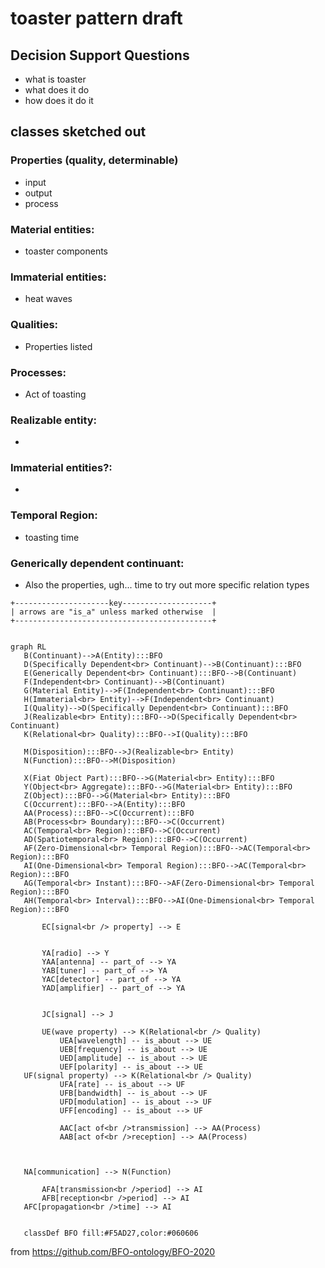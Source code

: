 # toaster pattern draft
## Decision Support Questions
- what is toaster
- what does it do
- how does it do it

## classes sketched out
### Properties (quality, determinable)
 - input
 - output
 - process

### Material entities:
 - toaster components

### Immaterial entities:
 - heat waves

### Qualities:
 - Properties listed
  
### Processes:
 - Act of toasting
  
### Realizable entity:
 - 

### Immaterial entities?:
 - 

### Temporal Region:
 - toasting time

### Generically dependent continuant:
 - Also the properties, ugh... time to try out more specific relation types

  
```
+---------------------key--------------------+
| arrows are "is_a" unless marked otherwise  |
+--------------------------------------------+
```
 ```mermaid

graph RL
	B(Continuant)-->A(Entity):::BFO
	D(Specifically Dependent<br> Continuant)-->B(Continuant):::BFO
	E(Generically Dependent<br> Continuant):::BFO-->B(Continuant)
	F(Independent<br> Continuant)-->B(Continuant)
	G(Material Entity)-->F(Independent<br> Continuant):::BFO
	H(Immaterial<br> Entity)-->F(Independent<br> Continuant)
	I(Quality)-->D(Specifically Dependent<br> Continuant):::BFO
	J(Realizable<br> Entity):::BFO-->D(Specifically Dependent<br> Continuant)
	K(Relational<br> Quality):::BFO-->I(Quality):::BFO

	M(Disposition):::BFO-->J(Realizable<br> Entity)
	N(Function):::BFO-->M(Disposition)

	X(Fiat Object Part):::BFO-->G(Material<br> Entity):::BFO
	Y(Object<br> Aggregate):::BFO-->G(Material<br> Entity):::BFO
	Z(Object):::BFO-->G(Material<br> Entity):::BFO
	C(Occurrent):::BFO-->A(Entity):::BFO
	AA(Process):::BFO-->C(Occurrent):::BFO
	AB(Process<br> Boundary):::BFO-->C(Occurrent)
	AC(Temporal<br> Region):::BFO-->C(Occurrent)
	AD(Spatiotemporal<br> Region):::BFO-->C(Occurrent)
	AF(Zero-Dimensional<br> Temporal Region):::BFO-->AC(Temporal<br> Region):::BFO
	AI(One-Dimensional<br> Temporal Region):::BFO-->AC(Temporal<br> Region):::BFO
	AG(Temporal<br> Instant):::BFO-->AF(Zero-Dimensional<br> Temporal Region):::BFO
	AH(Temporal<br> Interval):::BFO-->AI(One-Dimensional<br> Temporal Region):::BFO

    	EC[signal<br /> property] --> E
		

    	YA[radio] --> Y
		YAA[antenna] -- part_of --> YA
		YAB[tuner] -- part_of --> YA
		YAC[detector] -- part_of --> YA
		YAD[amplifier] -- part_of --> YA
		

		JC[signal] --> J
    	
		UE(wave property) --> K(Relational<br /> Quality)
			UEA[wavelength] -- is_about --> UE
			UEB[frequency] -- is_about --> UE
			UED[amplitude] -- is_about --> UE
			UEF[polarity] -- is_about --> UE
	UF(signal property) --> K(Relational<br /> Quality)
			UFA[rate] -- is_about --> UF
			UFB[bandwidth] -- is_about --> UF
			UFD[modulation] -- is_about --> UF
			UFF[encoding] -- is_about --> UF

			AAC[act of<br />transmission] --> AA(Process)
			AAB[act of<br />reception] --> AA(Process)

	
	
	NA[communication] --> N(Function)
	        
		AFA[transmission<br />period] --> AI
		AFB[reception<br />period] --> AI
    AFC[propagation<br />time] --> AI


    classDef BFO fill:#F5AD27,color:#060606
```
from https://github.com/BFO-ontology/BFO-2020
